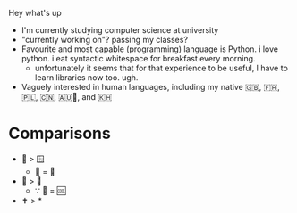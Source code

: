 Hey what's up
- I'm currently studying computer science at university
- "currently working on"? passing my classes?
- Favourite and most capable (programming) language is Python. i love python. i eat syntactic whitespace for breakfast every morning.
  - unfortunately it seems that for that experience to be useful, I have to learn libraries now too. ugh.
- Vaguely interested in human languages, including my native 🇬🇧, 🇫🇷, 🇵🇱, 🇨🇳, 🇦🇺🧏, and 🇰🇭

# Comparisons
- 🐧 > 🪟
  - 🍎 = 💸
- 🐉 > 👣
  - ∵ 🐉 = 🆒
- ✝️ > *
